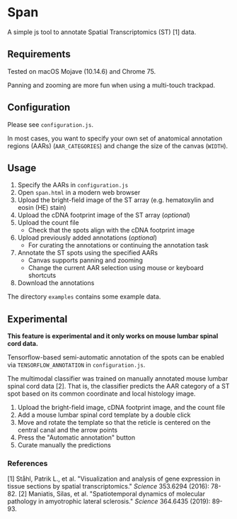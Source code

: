 
Span
===================

A simple js tool to annotate Spatial Transcriptomics (ST) [1] data.

Requirements 
-------------
Tested on macOS Mojave (10.14.6) and Chrome 75.

Panning and zooming are more fun when using a multi-touch trackpad.

Configuration 
-------------
Please see ``configuration.js``.

In most cases, you want to specify your own set of anatomical annotation regions (AARs) (``AAR_CATEGORIES``) and change the size of the canvas (``WIDTH``).

Usage
-------------
1. Specify the AARs in ``configuration.js``
2. Open ``span.html`` in a modern web browser
3. Upload the bright-field image of the ST array (e.g. hematoxylin and eosin (HE) stain)
4. Upload the cDNA footprint image of the ST array (*optional*)
5. Upload the count file
	- Check that the spots align with the cDNA footprint image
6. Upload previously added annotations (*optional*)
	- For curating the annotations or continuing the annotation task
7. Annotate the ST spots using the specified AARs
	- Canvas supports panning and zooming
	- Change the current AAR selection using mouse or keyboard shortcuts 
8. Download the annotations

The directory ``examples`` contains some example data.

Experimental
-------------
**This feature is experimental and it only works on mouse lumbar spinal cord data.**

Tensorflow-based semi-automatic annotation of the spots can be enabled via ``TENSORFLOW_ANNOTATION`` in ``configuration.js``.

The multimodal classifier was trained on manually annotated mouse lumbar spinal cord data [2]. That is, the classifier predicts the AAR category of a ST spot based on its common coordinate and local histology image.

1. Upload the bright-field image, cDNA footprint image, and the count file 
2. Add a mouse lumbar spinal cord template by a double click
3. Move and rotate the template so that the reticle is centered on the central canal and the arrow points 
4. Press the "Automatic annotation" button
5. Curate manually the predictions

### References
[1] Ståhl, Patrik L., et al. "Visualization and analysis of gene expression in tissue sections by spatial transcriptomics." *Science* 353.6294 (2016): 78-82.
[2] Maniatis, Silas, et al. "Spatiotemporal dynamics of molecular pathology in amyotrophic lateral sclerosis." *Science* 364.6435 (2019): 89-93.
